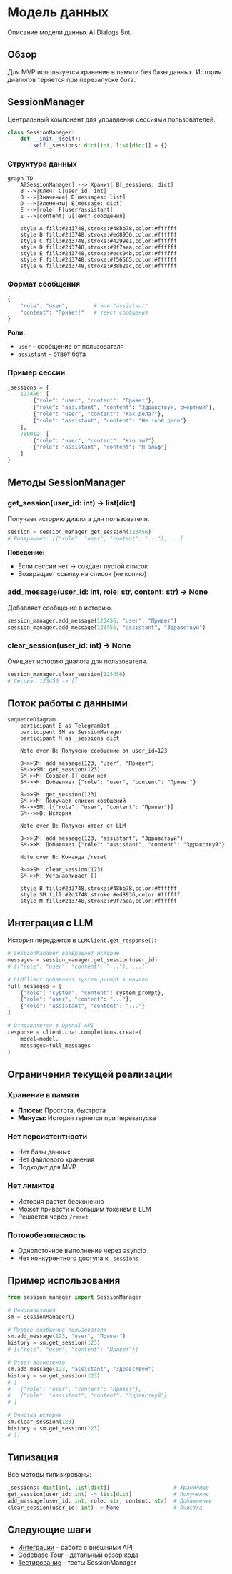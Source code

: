 # Модель данных

Описание модели данных AI Dialogs Bot.

## Обзор

Для MVP используется хранение в памяти без базы данных. История диалогов теряется при перезапуске бота.

## SessionManager

Центральный компонент для управления сессиями пользователей.

```python
class SessionManager:
    def __init__(self):
        self._sessions: dict[int, list[dict]] = {}
```

### Структура данных

```mermaid
graph TD
    A[SessionManager] -->|Хранит| B[_sessions: dict]
    B -->|Ключ| C[user_id: int]
    B -->|Значение| D[messages: list]
    D -->|Элементы| E[message: dict]
    E -->|role| F[user/assistant]
    E -->|content| G[Текст сообщения]

    style A fill:#2d3748,stroke:#48bb78,color:#ffffff
    style B fill:#2d3748,stroke:#ed8936,color:#ffffff
    style C fill:#2d3748,stroke:#4299e1,color:#ffffff
    style D fill:#2d3748,stroke:#9f7aea,color:#ffffff
    style E fill:#2d3748,stroke:#ecc94b,color:#ffffff
    style F fill:#2d3748,stroke:#f56565,color:#ffffff
    style G fill:#2d3748,stroke:#38b2ac,color:#ffffff
```

### Формат сообщения

```python
{
    "role": "user",        # или "assistant"
    "content": "Привет!"   # текст сообщения
}
```

**Роли:**
- `user` - сообщение от пользователя
- `assistant` - ответ бота

### Пример сессии

```python
_sessions = {
    123456: [
        {"role": "user", "content": "Привет"},
        {"role": "assistant", "content": "Здравствуй, смертный"},
        {"role": "user", "content": "Как дела?"},
        {"role": "assistant", "content": "Не твоё дело"}
    ],
    789012: [
        {"role": "user", "content": "Кто ты?"},
        {"role": "assistant", "content": "Я эльф"}
    ]
}
```

## Методы SessionManager

### get_session(user_id: int) -> list[dict]

Получает историю диалога для пользователя.

```python
session = session_manager.get_session(123456)
# Возвращает: [{"role": "user", "content": "..."}, ...]
```

**Поведение:**
- Если сессии нет → создает пустой список
- Возвращает ссылку на список (не копию)

### add_message(user_id: int, role: str, content: str) -> None

Добавляет сообщение в историю.

```python
session_manager.add_message(123456, "user", "Привет")
session_manager.add_message(123456, "assistant", "Здравствуй")
```

### clear_session(user_id: int) -> None

Очищает историю диалога для пользователя.

```python
session_manager.clear_session(123456)
# Сессия: 123456 -> []
```

## Поток работы с данными

```mermaid
sequenceDiagram
    participant B as TelegramBot
    participant SM as SessionManager
    participant M as _sessions dict

    Note over B: Получено сообщение от user_id=123

    B->>SM: add_message(123, "user", "Привет")
    SM->>SM: get_session(123)
    SM->>M: Создает [] если нет
    SM->>M: Добавляет {"role": "user", "content": "Привет"}

    B->>SM: get_session(123)
    SM->>M: Получает список сообщений
    M-->>SM: [{"role": "user", "content": "Привет"}]
    SM-->>B: История

    Note over B: Получен ответ от LLM

    B->>SM: add_message(123, "assistant", "Здравствуй")
    SM->>M: Добавляет {"role": "assistant", "content": "Здравствуй"}

    Note over B: Команда /reset

    B->>SM: clear_session(123)
    SM->>M: Устанавливает []

    style B fill:#2d3748,stroke:#48bb78,color:#ffffff
    style SM fill:#2d3748,stroke:#ed8936,color:#ffffff
    style M fill:#2d3748,stroke:#9f7aea,color:#ffffff
```

## Интеграция с LLM

История передается в `LLMClient.get_response()`:

```python
# SessionManager возвращает историю
messages = session_manager.get_session(user_id)
# [{"role": "user", "content": "..."}, ...]

# LLMClient добавляет system prompt в начало
full_messages = [
    {"role": "system", "content": system_prompt},
    {"role": "user", "content": "..."},
    {"role": "assistant", "content": "..."}
]

# Отправляется в OpenAI API
response = client.chat.completions.create(
    model=model,
    messages=full_messages
)
```

## Ограничения текущей реализации

### Хранение в памяти
- **Плюсы:** Простота, быстрота
- **Минусы:** История теряется при перезапуске

### Нет персистентности
- Нет базы данных
- Нет файлового хранения
- Подходит для MVP

### Нет лимитов
- История растет бесконечно
- Может привести к большим токенам в LLM
- Решается через `/reset`

### Потокобезопасность
- Однопоточное выполнение через asyncio
- Нет конкурентного доступа к `_sessions`

## Пример использования

```python
from session_manager import SessionManager

# Инициализация
sm = SessionManager()

# Первое сообщение пользователя
sm.add_message(123, "user", "Привет")
history = sm.get_session(123)
# [{"role": "user", "content": "Привет"}]

# Ответ ассистента
sm.add_message(123, "assistant", "Здравствуй")
history = sm.get_session(123)
# [
#   {"role": "user", "content": "Привет"},
#   {"role": "assistant", "content": "Здравствуй"}
# ]

# Очистка истории
sm.clear_session(123)
history = sm.get_session(123)
# []
```

## Типизация

Все методы типизированы:

```python
_sessions: dict[int, list[dict]]                    # Хранилище
get_session(user_id: int) -> list[dict]             # Получение
add_message(user_id: int, role: str, content: str)  # Добавление
clear_session(user_id: int) -> None                 # Очистка
```

## Следующие шаги

- [Интеграции](integrations.md) - работа с внешними API
- [Codebase Tour](codebase-tour.md) - детальный обзор кода
- [Тестирование](testing.md) - тесты SessionManager


